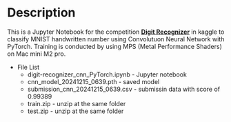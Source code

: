 # Description
This is a Jupyter Notebook for the competition **[Digit Recognizer](https://www.kaggle.com/competitions/digit-recognizer/overview)** in kaggle to classify MNIST handwritten number using Convolutuon Neural Network with PyTorch. Training is conducted by using MPS (Metal Performance Shaders) on Mac mini M2 pro.

* File List
  * digit-recognizer_cnn_PyTorch.ipynb - Jupyter notebook
  * cnn_model_20241215_0639.pth - saved model
  * submission_cnn_20241215_0639.csv - submissin data with score of 0.99389
  * train.zip - unzip at the same folder
  * test.zip - unzip at the same folder

